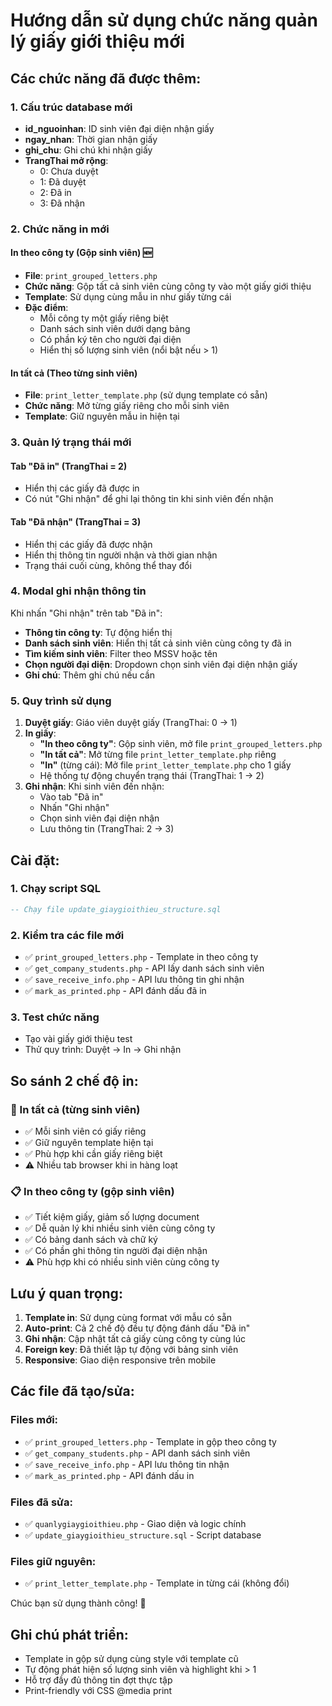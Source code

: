 # Hướng dẫn sử dụng chức năng quản lý giấy giới thiệu mới

## Các chức năng đã được thêm:

### 1. Cấu trúc database mới
- **id_nguoinhan**: ID sinh viên đại diện nhận giấy
- **ngay_nhan**: Thời gian nhận giấy
- **ghi_chu**: Ghi chú khi nhận giấy
- **TrangThai mở rộng**:
  - 0: Chưa duyệt
  - 1: Đã duyệt
  - 2: Đã in
  - 3: Đã nhận

### 2. Chức năng in mới

#### In theo công ty (Gộp sinh viên) 🆕
- **File**: `print_grouped_letters.php`
- **Chức năng**: Gộp tất cả sinh viên cùng công ty vào một giấy giới thiệu
- **Template**: Sử dụng cùng mẫu in như giấy từng cái
- **Đặc điểm**:
  - Mỗi công ty một giấy riêng biệt
  - Danh sách sinh viên dưới dạng bảng
  - Có phần ký tên cho người đại diện
  - Hiển thị số lượng sinh viên (nổi bật nếu > 1)

#### In tất cả (Theo từng sinh viên)
- **File**: `print_letter_template.php` (sử dụng template có sẵn)
- **Chức năng**: Mở từng giấy riêng cho mỗi sinh viên
- **Template**: Giữ nguyên mẫu in hiện tại

### 3. Quản lý trạng thái mới

#### Tab "Đã in" (TrangThai = 2)
- Hiển thị các giấy đã được in
- Có nút "Ghi nhận" để ghi lại thông tin khi sinh viên đến nhận

#### Tab "Đã nhận" (TrangThai = 3)  
- Hiển thị các giấy đã được nhận
- Hiển thị thông tin người nhận và thời gian nhận
- Trạng thái cuối cùng, không thể thay đổi

### 4. Modal ghi nhận thông tin

Khi nhấn "Ghi nhận" trên tab "Đã in":
- **Thông tin công ty**: Tự động hiển thị
- **Danh sách sinh viên**: Hiển thị tất cả sinh viên cùng công ty đã in
- **Tìm kiếm sinh viên**: Filter theo MSSV hoặc tên
- **Chọn người đại diện**: Dropdown chọn sinh viên đại diện nhận giấy
- **Ghi chú**: Thêm ghi chú nếu cần

### 5. Quy trình sử dụng

1. **Duyệt giấy**: Giáo viên duyệt giấy (TrangThai: 0 → 1)
2. **In giấy**: 
   - **"In theo công ty"**: Gộp sinh viên, mở file `print_grouped_letters.php`
   - **"In tất cả"**: Mở từng file `print_letter_template.php` riêng
   - **"In"** (từng cái): Mở file `print_letter_template.php` cho 1 giấy
   - Hệ thống tự động chuyển trạng thái (TrangThai: 1 → 2)
3. **Ghi nhận**: Khi sinh viên đến nhận:
   - Vào tab "Đã in"
   - Nhấn "Ghi nhận" 
   - Chọn sinh viên đại diện nhận
   - Lưu thông tin (TrangThai: 2 → 3)

## Cài đặt:

### 1. Chạy script SQL
```sql
-- Chạy file update_giaygioithieu_structure.sql
```

### 2. Kiểm tra các file mới
- ✅ `print_grouped_letters.php` - Template in theo công ty
- ✅ `get_company_students.php` - API lấy danh sách sinh viên
- ✅ `save_receive_info.php` - API lưu thông tin ghi nhận
- ✅ `mark_as_printed.php` - API đánh dấu đã in

### 3. Test chức năng
- Tạo vài giấy giới thiệu test
- Thử quy trình: Duyệt → In → Ghi nhận

## So sánh 2 chế độ in:

### 📄 In tất cả (từng sinh viên)
- ✅ Mỗi sinh viên có giấy riêng
- ✅ Giữ nguyên template hiện tại
- ✅ Phù hợp khi cần giấy riêng biệt
- ⚠️ Nhiều tab browser khi in hàng loạt

### 📋 In theo công ty (gộp sinh viên)
- ✅ Tiết kiệm giấy, giảm số lượng document
- ✅ Dễ quản lý khi nhiều sinh viên cùng công ty
- ✅ Có bảng danh sách và chữ ký
- ✅ Có phần ghi thông tin người đại diện nhận
- ⚠️ Phù hợp khi có nhiều sinh viên cùng công ty

## Lưu ý quan trọng:

1. **Template in**: Sử dụng cùng format với mẫu có sẵn
2. **Auto-print**: Cả 2 chế độ đều tự động đánh dấu "Đã in"
3. **Ghi nhận**: Cập nhật tất cả giấy cùng công ty cùng lúc
4. **Foreign key**: Đã thiết lập tự động với bảng sinh viên
5. **Responsive**: Giao diện responsive trên mobile

## Các file đã tạo/sửa:

### Files mới:
- ✅ `print_grouped_letters.php` - Template in gộp theo công ty
- ✅ `get_company_students.php` - API danh sách sinh viên  
- ✅ `save_receive_info.php` - API lưu thông tin nhận
- ✅ `mark_as_printed.php` - API đánh dấu in

### Files đã sửa:
- ✅ `quanlygiaygioithieu.php` - Giao diện và logic chính
- ✅ `update_giaygioithieu_structure.sql` - Script database

### Files giữ nguyên:
- ✅ `print_letter_template.php` - Template in từng cái (không đổi)

Chúc bạn sử dụng thành công! 🎉

## Ghi chú phát triển:
- Template in gộp sử dụng cùng style với template cũ
- Tự động phát hiện số lượng sinh viên và highlight khi > 1
- Hỗ trợ đầy đủ thông tin đợt thực tập
- Print-friendly với CSS @media print
